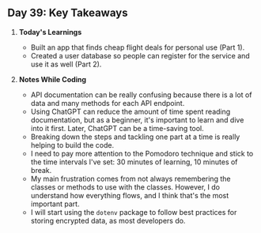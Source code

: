 ## Day 39: Key Takeaways

1. **Today's Learnings**  
   - Built an app that finds cheap flight deals for personal use (Part 1).
   - Created a user database so people can register for the service and use it as well (Part 2).

2. **Notes While Coding**  
   - API documentation can be really confusing because there is a lot of data and many methods for each API endpoint.
   - Using ChatGPT can reduce the amount of time spent reading documentation, but as a beginner, it's important to learn and dive into it first. Later, ChatGPT can be a time-saving tool.
   - Breaking down the steps and tackling one part at a time is really helping to build the code.
   - I need to pay more attention to the Pomodoro technique and stick to the time intervals I've set: 30 minutes of learning, 10 minutes of break.
   - My main frustration comes from not always remembering the classes or methods to use with the classes. However, I do understand how everything flows, and I think that's the most important part.
   - I will start using the `dotenv` package to follow best practices for storing encrypted data, as most developers do.